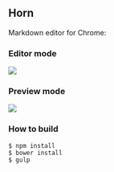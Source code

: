 ## Horn
Markdown editor for Chrome:

### Editor mode
![](https://raw.githubusercontent.com/edencore/Horn/master/images/editor.png)

### Preview mode
![](https://raw.githubusercontent.com/edencore/Horn/master/images/preview.png)

### How to build
```
$ npm install
$ bower install
$ gulp
```
